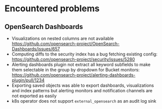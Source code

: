 # Encountered problems

## OpenSearch Dashboards

- Visualizations on nested columns are not available https://github.com/opensearch-project/OpenSearch-Dashboards/issues/657
- Computing diffs to the security index has a bug fetching existing config: https://github.com/opensearch-project/security/issues/5280
- Alerting dashboards plugin not extract all keyword subfields to make them selectable in the group by dropdown for Bucket monitors: https://github.com/opensearch-project/alerting-dashboards-plugin/pull/1234
- Exporting saved objects was able to export dashboards, visualizations and index patterns but alerting monitors and notification channels are not exported as easily
- k8s operator does not support `external_opensearch` as an audit log sink